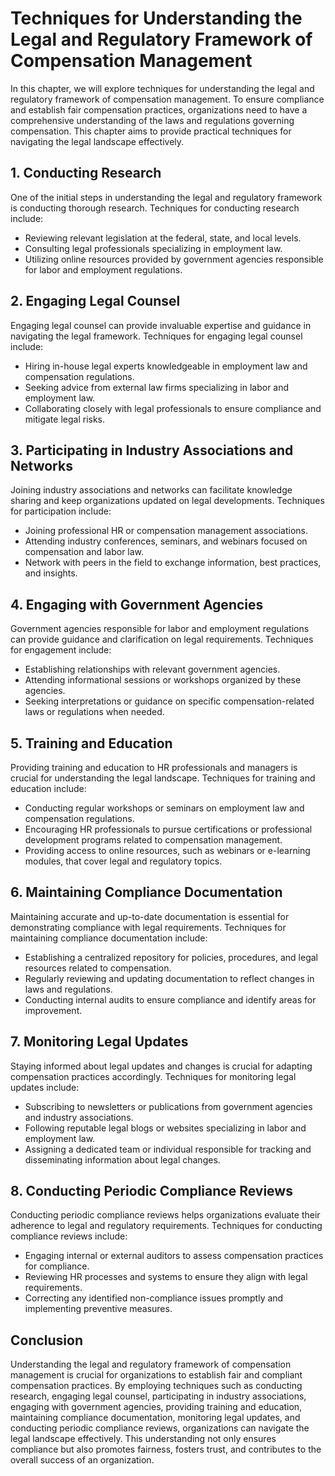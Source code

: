 Techniques for Understanding the Legal and Regulatory Framework of Compensation Management
===================================================================================================

In this chapter, we will explore techniques for understanding the legal and regulatory framework of compensation management. To ensure compliance and establish fair compensation practices, organizations need to have a comprehensive understanding of the laws and regulations governing compensation. This chapter aims to provide practical techniques for navigating the legal landscape effectively.

**1. Conducting Research**
--------------------------

One of the initial steps in understanding the legal and regulatory framework is conducting thorough research. Techniques for conducting research include:

* Reviewing relevant legislation at the federal, state, and local levels.
* Consulting legal professionals specializing in employment law.
* Utilizing online resources provided by government agencies responsible for labor and employment regulations.

**2. Engaging Legal Counsel**
-----------------------------

Engaging legal counsel can provide invaluable expertise and guidance in navigating the legal framework. Techniques for engaging legal counsel include:

* Hiring in-house legal experts knowledgeable in employment law and compensation regulations.
* Seeking advice from external law firms specializing in labor and employment law.
* Collaborating closely with legal professionals to ensure compliance and mitigate legal risks.

**3. Participating in Industry Associations and Networks**
----------------------------------------------------------

Joining industry associations and networks can facilitate knowledge sharing and keep organizations updated on legal developments. Techniques for participation include:

* Joining professional HR or compensation management associations.
* Attending industry conferences, seminars, and webinars focused on compensation and labor law.
* Network with peers in the field to exchange information, best practices, and insights.

**4. Engaging with Government Agencies**
----------------------------------------

Government agencies responsible for labor and employment regulations can provide guidance and clarification on legal requirements. Techniques for engagement include:

* Establishing relationships with relevant government agencies.
* Attending informational sessions or workshops organized by these agencies.
* Seeking interpretations or guidance on specific compensation-related laws or regulations when needed.

**5. Training and Education**
-----------------------------

Providing training and education to HR professionals and managers is crucial for understanding the legal landscape. Techniques for training and education include:

* Conducting regular workshops or seminars on employment law and compensation regulations.
* Encouraging HR professionals to pursue certifications or professional development programs related to compensation management.
* Providing access to online resources, such as webinars or e-learning modules, that cover legal and regulatory topics.

**6. Maintaining Compliance Documentation**
-------------------------------------------

Maintaining accurate and up-to-date documentation is essential for demonstrating compliance with legal requirements. Techniques for maintaining compliance documentation include:

* Establishing a centralized repository for policies, procedures, and legal resources related to compensation.
* Regularly reviewing and updating documentation to reflect changes in laws and regulations.
* Conducting internal audits to ensure compliance and identify areas for improvement.

**7. Monitoring Legal Updates**
-------------------------------

Staying informed about legal updates and changes is crucial for adapting compensation practices accordingly. Techniques for monitoring legal updates include:

* Subscribing to newsletters or publications from government agencies and industry associations.
* Following reputable legal blogs or websites specializing in labor and employment law.
* Assigning a dedicated team or individual responsible for tracking and disseminating information about legal changes.

**8. Conducting Periodic Compliance Reviews**
---------------------------------------------

Conducting periodic compliance reviews helps organizations evaluate their adherence to legal and regulatory requirements. Techniques for conducting compliance reviews include:

* Engaging internal or external auditors to assess compensation practices for compliance.
* Reviewing HR processes and systems to ensure they align with legal requirements.
* Correcting any identified non-compliance issues promptly and implementing preventive measures.

**Conclusion**
--------------

Understanding the legal and regulatory framework of compensation management is crucial for organizations to establish fair and compliant compensation practices. By employing techniques such as conducting research, engaging legal counsel, participating in industry associations, engaging with government agencies, providing training and education, maintaining compliance documentation, monitoring legal updates, and conducting periodic compliance reviews, organizations can navigate the legal landscape effectively. This understanding not only ensures compliance but also promotes fairness, fosters trust, and contributes to the overall success of an organization.
